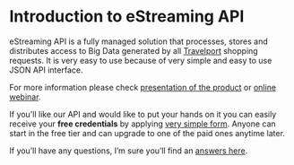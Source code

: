# Introduction to eStreaming API

eStreaming API is a fully managed solution that processes, stores and distributes access to Big Data generated by all [Travelport](https://en.wikipedia.org/wiki/Travelport) shopping requests. It is very easy to use because of very simple and easy to use JSON API interface.

For more information please check [presentation of the product](https://docs.google.com/presentation/d/1b4NTC7Qz7H7P_xQ4xbPMzoQdD9IG-JAUXLB1bDrLemo/edit?usp=sharing) or [online webinar](https://www.youtube.com/watch?v=xCaoQulCcmA&feature=youtu.be).

If you'll like our API and would like to put your hands on it you can easily receive your **free credentials** by applying [very simple form](http://estrapi.cee-systems.com). Anyone can start in the free tier and can upgrade to one of the paid ones anytime later.

If you’ll have any questions, I’m sure you’ll find an [answers here](https://docs.travelcloudpro.eu/faq.html).


